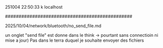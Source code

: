 251004
22:50:33
k
localhost

###############################################

2025/10/04/network/bluetooth/no_send_file.md

un onglet "send file" est donne dans le think -> pourtant sans connectioin ni mise a jour)
Pas dans le terra
duquel je souhaite envoyer des fichiers
